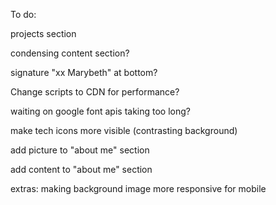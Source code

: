 To do:

projects section

condensing content section?

signature "xx Marybeth" at bottom?

Change scripts to CDN for performance?

waiting on google font apis taking too long?

make tech icons more visible (contrasting background)

add picture to "about me" section

add content to "about me" section

extras:
making background image more responsive for mobile